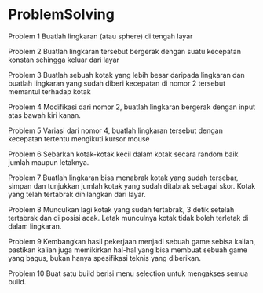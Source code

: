 # ProblemSolving

Problem 1 Buatlah lingkaran (atau sphere) di tengah layar

Problem 2 Buatlah lingkaran tersebut bergerak dengan suatu kecepatan konstan sehingga keluar dari layar

Problem 3 Buatlah sebuah kotak yang lebih besar daripada lingkaran dan buatlah lingkaran yang sudah diberi kecepatan di nomor 2 tersebut memantul terhadap kotak

Problem 4 Modifikasi dari nomor 2, buatlah lingkaran bergerak dengan input atas bawah kiri kanan.

Problem 5 Variasi dari nomor 4, buatlah lingkaran tersebut dengan kecepatan tertentu mengikuti kursor mouse 

Problem 6 Sebarkan kotak-kotak kecil dalam kotak secara random baik jumlah maupun letaknya.

Problem 7 Buatlah lingkaran bisa menabrak kotak yang sudah tersebar, simpan dan tunjukkan jumlah kotak yang sudah ditabrak sebagai skor. Kotak yang telah tertabrak dihilangkan dari layar.

Problem 8 Munculkan lagi kotak yang sudah tertabrak, 3 detik setelah tertabrak dan di posisi acak. Letak munculnya kotak tidak boleh terletak di dalam lingkaran.

Problem 9 Kembangkan hasil pekerjaan menjadi sebuah game sebisa kalian, pastikan kalian juga memikirkan hal-hal yang bisa membuat sebuah game yang bagus, bukan hanya spesifikasi teknis yang diberikan.

Problem 10 Buat satu build berisi menu selection untuk mengakses semua build.
